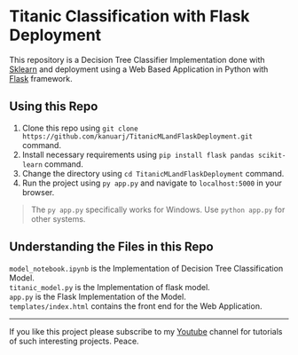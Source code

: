 # Titanic Classification with Flask Deployment

This repository is a Decision Tree Classifier Implementation done with <a href="https://github.com/scikit-learn/scikit-learn">Sklearn</a> and deployment using a Web Based Application in Python with <a href="https://github.com/pallets/flask">Flask</a> framework.

## Using this Repo

1. Clone this repo using ```git clone https://github.com/kanuarj/TitanicMLandFlaskDeployment.git``` command.
2. Install necessary requirements using ```pip install flask pandas scikit-learn``` command.
3. Change the directory using ```cd TitanicMLandFlaskDeployment``` command.
4. Run the project using ```py app.py``` and navigate to ```localhost:5000``` in your browser.

> The `py app.py` specifically works for Windows. Use `python app.py` for other systems.

## Understanding the Files in this Repo

`model_notebook.ipynb` is the Implementation of Decision Tree Classification Model.<br>
`titanic_model.py` is the Implementation of flask model.<br>
`app.py` is the Flask Implementation of the Model.<br>
`templates/index.html` contains the front end for the Web Application.

<hr>
If you like this project please subscribe to my <a href="https://www.youtube.com/c/RaunakJoshi">Youtube</a> channel for tutorials of such interesting projects. Peace.
